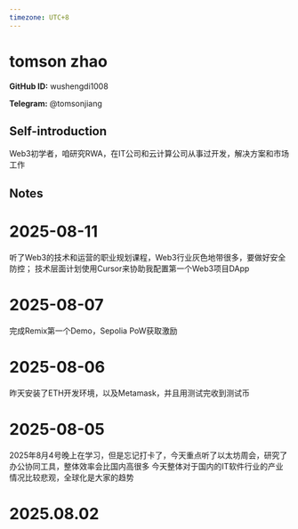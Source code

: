 ```yaml
---
timezone: UTC+8
---
```


# tomson zhao

**GitHub ID:** wushengdi1008

**Telegram:** @tomsonjiang

## Self-introduction

Web3初学者，咱研究RWA，在IT公司和云计算公司从事过开发，解决方案和市场工作

## Notes

<!-- Content_START -->
# 2025-08-11

听了Web3的技术和运营的职业规划课程，Web3行业灰色地带很多，要做好安全防控；
技术层面计划使用Cursor来协助我配置第一个Web3项目DApp

# 2025-08-07

完成Remix第一个Demo，Sepolia PoW获取激励

# 2025-08-06

昨天安装了ETH开发环境，以及Metamask，并且用测试完收到测试币

# 2025-08-05

2025年8月4号晚上在学习，但是忘记打卡了，今天重点听了以太坊周会，研究了办公协同工具，整体效率会比国内高很多
今天整体对于国内的IT软件行业的产业情况比较悲观，全球化是大家的趋势


# 2025.08.02


<!-- Content_END -->
